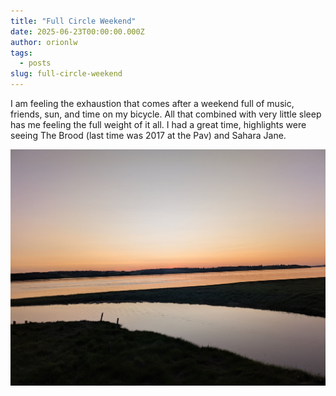 ```yaml
---
title: "Full Circle Weekend"
date: 2025-06-23T00:00:00.000Z
author: orionlw
tags:
  - posts
slug: full-circle-weekend
---
```


<p>I am feeling the exhaustion that comes after a weekend full of music, friends, sun, and time on my bicycle. All that combined with very little sleep has me feeling the full weight of it all. I had a great time, highlights were seeing The Brood (last time was 2017 at the Pav) and Sahara Jane.</p>
<p><img loading="lazy" decoding="async" src="./image.jpeg" alt="Full Circle Weekend Photo" /></p>
